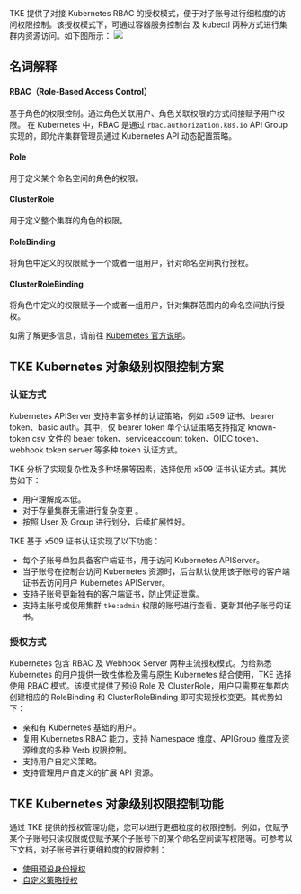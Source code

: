 
TKE 提供了对接 Kubernetes RBAC 的授权模式，便于对子账号进行细粒度的访问权限控制。该授权模式下，可通过容器服务控制台 及 kubectl 两种方式进行集群内资源访问。如下图所示：
![](https://main.qcloudimg.com/raw/3bd92966b4b7a5d6ac4e5e0463b0a20a.png)


## 名词解释
#### RBAC（Role-Based Access Control）
基于角色的权限控制。通过角色关联用户、角色关联权限的方式间接赋予用户权限。
在 Kubernetes 中，RBAC 是通过 `rbac.authorization.k8s.io` API Group 实现的，即允许集群管理员通过 Kubernetes API 动态配置策略。

#### Role
用于定义某个命名空间的角色的权限。

#### ClusterRole
用于定义整个集群的角色的权限。

#### RoleBinding
将角色中定义的权限赋予一个或者一组用户，针对命名空间执行授权。

#### ClusterRoleBinding
将角色中定义的权限赋予一个或者一组用户，针对集群范围内的命名空间执行授权。

如需了解更多信息，请前往 [Kubernetes 官方说明](https://kubernetes.io/zh/docs/reference/access-authn-authz/rbac/)。


## TKE Kubernetes 对象级别权限控制方案
### 认证方式
Kubernetes APIServer 支持丰富多样的认证策略，例如 x509 证书、bearer token、basic auth。其中，仅 bearer token 单个认证策略支持指定 known-token csv 文件的 beaer token、serviceaccount token、OIDC token、webhook token server 等多种 token 认证方式。

TKE 分析了实现复杂性及多种场景等因素，选择使用 x509 证书认证方式。其优势如下：
- 用户理解成本低。
- 对于存量集群无需进行复杂变更 。
- 按照 User 及 Group 进行划分，后续扩展性好。

TKE 基于 x509 证书认证实现了以下功能：
- 每个子账号单独具备客户端证书，用于访问 Kubernetes APIServer。
- 当子账号在控制台访问 Kubernetes 资源时，后台默认使用该子账号的客户端证书去访问用户 Kubernetes APIServer。
- 支持子账号更新独有的客户端证书，防止凭证泄露。
- 支持主账号或使用集群 `tke:admin` 权限的账号进行查看、更新其他子账号的证书。

### 授权方式
Kubernetes 包含 RBAC 及 Webhook Server 两种主流授权模式。为给熟悉 Kubernetes 的用户提供一致性体检及需与原生 Kubernetes 结合使用，TKE 选择使用 RBAC 模式。该模式提供了预设 Role 及 ClusterRole，用户只需要在集群内创建相应的 RoleBinding 和 ClusterRoleBinding 即可实现授权变更。其优势如下：
- 亲和有 Kubernetes 基础的用户。
- 复用 Kubernetes RBAC 能力，支持 Namespace 维度、APIGroup 维度及资源维度的多种 Verb 权限控制。
- 支持用户自定义策略。
- 支持管理用户自定义的扩展 API 资源。


## TKE Kubernetes 对象级别权限控制功能
通过 TKE 提供的授权管理功能，您可以进行更细粒度的权限控制。例如，仅赋予某个子账号只读权限或仅赋予某个子账号下的某个命名空间读写权限等。可参考以下文档，对子账号进行更细粒度的权限控制：
- [使用预设身份授权](https://cloud.tencent.com/document/product/457/46105)
- [自定义策略授权](https://cloud.tencent.com/document/product/457/46106)









